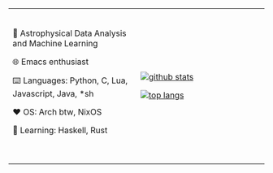 <table width="100%"> 
  <tr>
  <td width="50%">
  <br><p align="center">
 
🌌 Astrophysical Data Analysis and Machine Learning

🌐 Emacs enthusiast 

⌨️ Languages: Python, C, Lua, Javascript, Java, *sh

❤️ OS: Arch btw, NixOS

🌱 Learning: Haskell, Rust
  
  <br>
  </p>
  </td>
  <td width="50%">
  
[![github stats](https://github-readme-stats.vercel.app/api?username=minifold&include_all_commits=true&show_icons=true&hide_title=true&hide_border=true&theme=tokyonight
)](https://github.com/minifold)

[![top langs](https://github-readme-streak-stats.herokuapp.com/?user=minifold&theme=tokyonight&hide_border=true)](https://github.com/minifold)

   </td>
  </table>
  
<!--
**doc-ock/doc-ock** is a ✨ _special_ ✨ repository because its `README.md` (this file) appears on your GitHub profile.

Here are some ideas to get you started:

- 🔭 I’m currently working on ...
- 🌱 I’m currently learning ...
- 👯 I’m looking to collaborate on ...
- 🤔 I’m looking for help with ...
- 💬 Ask me about ...
- 📫 How to reach me: ...
- 😄 Pronouns: ...
- ⚡ Fun fact: ...
-->
